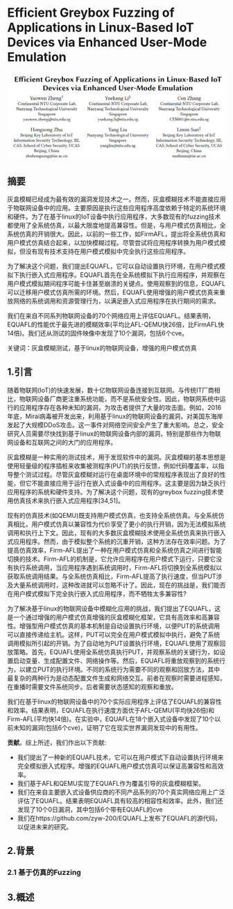 # Efficient Greybox Fuzzing of Applications in Linux-Based IoT Devices via Enhanced User-Mode Emulation

![](images/Pasted%20image%2020230321210045.png)

## 摘要
灰盒模糊已经成为最有效的漏洞发现技术之一。然而，灰盒模糊技术不能直接应用于物联网设备中的应用。主要原因是执行这些应用程序高度依赖于特定的系统环境和硬件。为了在基于linux的IoT设备中执行应用程序，大多数现有的fuzzing技术都使用了全系统仿真，以最大限度地提高兼容性。但是，与用户模式仿真相比，全系统仿真的开销很大。因此，以前的一些工作，如FirmAFL，提出将全系统仿真和用户模式仿真结合起来，以加快模糊过程。尽管尝试将应用程序转换为用户模式模拟，但没有现有技术支持在用户模式模拟中完全执行这些应用程序。

为了解决这个问题，我们提出EQUAFL，它可以自动设置执行环境，在用户模式模拟下执行嵌入式应用程序。EQUAFL首先在全系统模拟下执行应用程序，并观察在用户模式模拟期间程序可能卡住甚至崩溃的关键点。使用观察到的信息，EQUAFL可以迁移用户模式仿真所需的环境。然后，EQUAFL使用增强的用户模式仿真来重放网络的系统调用和资源管理行为，以满足嵌入式应用程序在执行期间的需求。

我们在来自不同系列物联网设备的70个网络应用上评估EQUAFL。结果表明，EQUAFL的性能优于最先进的模糊效率(平均比AFL-QEMU快26倍，比FirmAFL快14倍)。我们还从测试的固件映像中发现了10个漏洞，包括6个cve。

关键词：灰盒模糊测试，基于linux的物联网设备，增强的用户模式仿真

## 1.引言
随着物联网(IoT)的快速发展，数十亿物联网设备连接到互联网。与传统IT厂商相比，物联网设备厂商更注重系统功能，而不是系统安全性。因此，物联网系统中运行的应用程序存在各种未知的漏洞，为攻击者提供了大量的攻击面。例如，2016年底，Mirai病毒被开发出来，利用基于linux的物联网设备的漏洞，对美国东海岸发起了大规模DDoS攻击。这一事件对网络空间安全产生了重大影响。总之，安全研究人员需要尽快找到基于linux的物联网设备内部的漏洞，特别是那些作为物联网设备和互联网之间的大门的应用程序。

灰盒模糊是一种实用的测试技术，用于发现软件中的漏洞。灰盒模糊的基本思想是使用轻量级的程序插桩来收集被测程序(PUT)的执行反馈，例如代码覆盖率，以指导整个测试过程。尽管灰盒模糊对运行在桌面环境中的常规程序表现出了良好的性能，但它不能直接应用于运行在嵌入式设备中的应用程序。这主要是因为缺乏执行应用程序的系统和硬件支持。为了解决这个问题，现有的greybox fuzzing技术使用仿真技术来执行嵌入式应用程序[34,51]。

现有的仿真技术(如QEMU)既支持用户模式仿真，也支持全系统仿真。与全系统仿真相比，用户模式仿真以兼容性为代价享受了更小的执行开销，因为无法模拟系统调用和执行上下文。因此，现有的大多数灰盒模糊技术使用全系统仿真来执行嵌入式应用程序。然而，由于模拟整个系统的沉重开销，这种方法存在效率问题。为了提高仿真效率，Firm-AFL提出了一种在用户模式仿真和全系统仿真之间进行智能切换的技术。Firm-AFL的机制是，它允许应用程序在用户模式下运行，只要它没有执行系统调用，当应用程序遇到系统调用时，Firm-AFL将切换到全系统模拟以获取系统调用结果。与全系统仿真相比，Firm-AFL提高了执行速度，但当PUT涉及大量系统调用时，这种改进就可以忽略不计了。因此，现在的挑战是，我们能否在用户模式模拟下完全执行嵌入式应用程序，而不牺牲太多兼容性?

为了解决基于linux的物联网设备中模糊化应用的挑战，我们提出了EQUAFL，这是一个通过增强的用户模式仿真增强的灰盒模糊化框架，它具有高效率和高兼容性。增强型用户模式仿真的基本机制是自动设置执行环境，以便PUT的系统调用可以直接传递给主机。这样，PUT可以完全在用户模式模拟中执行，避免了系统调用模拟所引起的开销。为了自动地为PUT设置执行环境，EQUAFL使用了观察回放策略。首先，EQUAFL使用全系统仿真执行PUT，并观察系统的关键行为，如设置启动变量、生成配置文件、网络操作等。然后，EQUAFL将重放观察到的系统行为，以建立PUT的执行环境。不同的系统行为需要不同的观察和回放方法，其中最复杂的两种行为是动态配置文件生成和网络交互。前者在观察时需要进程感知，在重播时需要文件系统同步。后者需要状态感知的观察和重放。

我们在基于linux的物联网设备中的70个实际应用程序上评估了EQUAFL的兼容性和效率。结果表明，EQUAFL在执行速度方面优于AFL-QEMU(平均快26倍)和Firm-AFL(平均快14倍)。在实验中，EQUAFL在18个嵌入式设备中发现了10个以前未知的漏洞(包括6个cve)，证明了它在现实世界漏洞发现中的有用性。

**贡献**。综上所述，我们作出以下贡献:

- 我们提出了一种新的EQUAFL技术，它可以在用户模式下自动设置执行环境来完全模拟嵌入式程序。增强的EQUAFL用户模式仿真可以保证高兼容性和高效率。
- 我们基于AFL和QEMU实现了EQUAFL作为覆盖引导的灰盒模糊框架。
- 我们在来自主要嵌入式设备供应商的不同产品系列的70个真实网络应用上广泛评估了EQUAFL。结果表明EQUAFL具有较高的相容性和效率。此外，我们还发现了10个0日漏洞，其中包括6个带有EQUAFL的cve
- 我们在https://github.com/zyw-200/EQUAFL上发布了EQUAFL的源代码，以促进未来的研究。

## 2.背景
### 2.1 基于仿真的Fuzzing


## 3.概述








